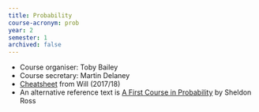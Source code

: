 ```yaml
---
title: Probability
course-acronym: prob
year: 2
semester: 1
archived: false
---
```

- Course organiser: Toby Bailey
- Course secretary: Martin Delaney
- [Cheatsheet](resources/math2/prob/Probability_Cheat_Sheet.pdf) from Will (2017/18)
- An alternative reference text is [A First Course in Probability](https://discovered.ed.ac.uk/permalink/f/1njkql8/44UOE_ALMA51261998560002466) by Sheldon Ross
